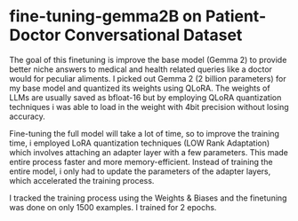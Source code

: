 # fine-tuning-gemma2B on Patient-Doctor Conversational Dataset 
The goal of this finetuning is improve the base model (Gemma 2) to provide better niche answers to medical and health related queries like a doctor would for peculiar aliments.
I picked out Gemma 2 (2 billion parameters) for my base model and quantized its weights using QLoRA. The weights of LLMs are usually saved as bfloat-16 but by employing QLoRA quantization techniques i was able to load in the weight with 4bit precision without losing accuracy.

Fine-tuning the full model will take a lot of time, so to improve the training time, i employed LoRA quantization techniques (LOW Rank Adaptation) which involves attaching an adapter layer with a few parameters. This made entire process faster and more memory-efficient. Instead of training the entire model, i only had to update the parameters of the adapter layers, which accelerated the training process.

I tracked the training process using the Weights & Biases and the finetuning was done on only 1500 examples. I trained for 2 epochs.
